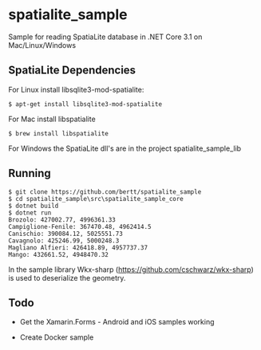 # spatialite_sample

Sample for reading SpatiaLite database in .NET Core 3.1 on Mac/Linux/Windows

## SpatiaLite Dependencies

For Linux install libsqlite3-mod-spatialite: 

```
$ apt-get install libsqlite3-mod-spatialite
```

For Mac install libspatialite

```
$ brew install libspatialite
```

For Windows the SpatiaLite dll's are in the project spatialite_sample_lib

## Running

```
$ git clone https://github.com/bertt/spatialite_sample
$ cd spatialite_sample\src\spatialite_sample_core
$ dotnet build
$ dotnet run
Brozolo: 427002.77, 4996361.33
Campiglione-Fenile: 367470.48, 4962414.5
Canischio: 390084.12, 5025551.73
Cavagnolo: 425246.99, 5000248.3
Magliano Alfieri: 426418.89, 4957737.37
Mango: 432661.52, 4948470.32
```

In the sample library Wkx-sharp (https://github.com/cschwarz/wkx-sharp) is used to deserialize the geometry.

## Todo

- Get the Xamarin.Forms - Android and iOS samples working

- Create Docker sample
